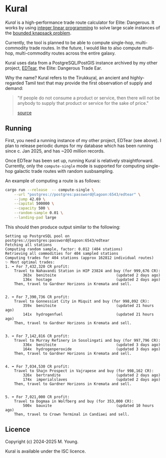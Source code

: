 # Kural
_Kural_ is a high-performance trade route calculator for Elite: Dangerous. It works by using [integer linear
programming](https://en.wikipedia.org/wiki/Integer_programming) to solve large scale instances of the [bounded
knapsack problem](https://en.wikipedia.org/wiki/Knapsack_problem).

Currently, the tool is planned to be able to compute single-hop, multi-commodity trade routes. In the future,
I would like to also compute multi-hop, multi-commodity routes across the entire galaxy.

Kural uses data from a PostgreSQL/PostGIS instance archived by my other project,
[EDTear](https://github.com/mattyoung101/edtear), the Elite: Dangerous Trade Ear.

Why the name? Kural refers to the Tirukkuṟaḷ, an ancient and highly-regarded Tamil text that may provide the
first observation of supply and demand:

> "If people do not consume a product or service, then there will not be anybody to supply that product or
> service for the sake of price."
>
> [source](https://en.wikipedia.org/wiki/Supply_and_demand#History)

## Running
First, you need a running instance of my other project, EDTear (see above). I plan to release periodic dumps
for my database which has been running since c. Jan 2025, and has ~200 million records.

Once EDTear has been set up, running Kural is relatively straightforward. Currently, only the `compute-single`
mode is supported for computing single-hop galactic trade routes with random susbsampling.

An example of computing a route is as follows:


```bash
cargo run --release  -- compute-single \
    --url "postgres://postgres:password@lagoon:6543/edtear" \
    --jump 42.69 \
    --capital 500000 \
    --capacity 500 \
    --random-sample 0.01 \
    --landing-pad large
```

This should then produce output similar to the following:

```
Setting up PostgreSQL pool on postgres://postgres:password@lagoon:6543/edtear
Fetching all stations
Computing random sample, factor: 0.012 (404 stations)
Retrieving all commodities for 404 sampled stations
Computing trades for 404 stations (approx 162812 individual routes)
✨ Most optimal trades:
1. ➡️ For 7,432,320 CR profit:
    Travel to Nahavandi Station in HIP 23824 and buy (for 999,676 CR):
        363x  benitoite                           (updated 2 days ago)
        136x  hostage                             (updated 2 days ago)
    Then, travel to Gardner Horizons in Kremata and sell.


2. ➡️ For 7,390,736 CR profit:
    Travel to Gonnessiat City in Miquit and buy (for 998,092 CR):
        359x  benitoite                           (updated 21 hours ago)
        141x  hydrogenfuel                        (updated 21 hours ago)
    Then, travel to Gardner Horizons in Kremata and sell.


3. ➡️ For 7,142,816 CR profit:
    Travel to Murray Refinery in Sosolingati and buy (for 997,796 CR):
        336x  benitoite                           (updated 3 days ago)
        164x  hydrogenperoxide                    (updated 3 days ago)
    Then, travel to Gardner Horizons in Kremata and sell.


4. ➡️ For 7,034,530 CR profit:
    Travel to Shajn Prospect in Vajrapese and buy (for 998,162 CR):
        326x  bertrandite                         (updated 2 days ago)
        174x  imperialslaves                      (updated 2 days ago)
    Then, travel to Gardner Horizons in Kremata and sell.


5. ➡️ For 7,021,000 CR profit:
    Travel to Dogmaa in Wolfberg and buy (for 353,000 CR):
        500x  bauxite                             (updated 10 hours ago)
    Then, travel to Crown Terminal in Candiaei and sell.

```

## Licence
Copyright (c) 2024-2025 M. Young.

Kural is available under the ISC licence.
